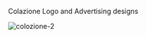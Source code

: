 Colazione Logo and Advertising designs

![colozione-2](https://user-images.githubusercontent.com/19997963/32329403-43b58fc2-bff2-11e7-9a52-c434cae98f69.jpg)

